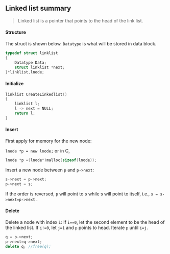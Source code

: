 ## Linked list summary 
> Linked list is a pointer that points to the head of the link list.
#### Structure

The struct is shown below. `Datatype` is what will be stored in data block.
```c
typedef struct linklist
{
	Datatype Data;
	struct linklist *next; 
}*linklist,lnode;
```

#### Initialize

```cpp
linklist CreateLinkedlist()
{
    linklist l;
    l -> next = NULL;
    return l;
}
```

#### Insert

First apply for memory for the new node:

`lnode *p = new lnode;`
or in C,

```c
lnode *p =(lnode*)malloc(sizeof(lnode));
```

Insert a new node between `p` and `p->next`:

```cpp
s->next = p->next;
p->next = s; 
```

If the order is reversed, `p` will point to s while s will point to itself, i.e., `s = s->next=p->next`  .

#### Delete
Delete a node with index `i`:
If `i==0`, let the second element to be the head of the linked list.
If `i!=0`, let `j=1` and `p`  points to head. Iterate `p` until `i=j`. 

```cpp
q = p->next;
p->next=q->next;
delete q; //free(q);
```

 